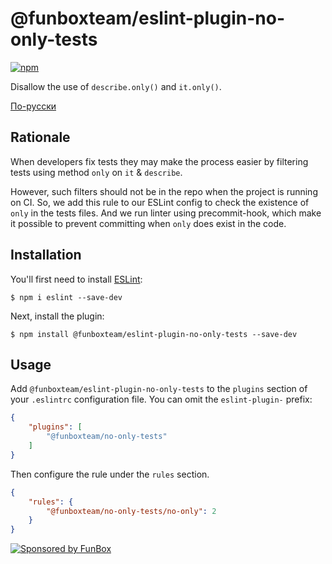 # @funboxteam/eslint-plugin-no-only-tests

[![npm](https://img.shields.io/npm/v/@funboxteam/eslint-plugin-no-only-tests.svg)](https://www.npmjs.com/package/@funboxteam/eslint-plugin-no-only-tests)

Disallow the use of `describe.only()` and `it.only()`.

[По-русски](./README.ru.md)

## Rationale

When developers fix tests they may make the process easier by filtering tests using method `only` on `it` & `describe`.

However, such filters should not be in the repo when the project is running on CI. So, we add this rule to our ESLint config 
to check the existence of `only` in the tests files. And we run linter using precommit-hook, 
which make it possible to prevent committing when `only` does exist in the code.  

## Installation

You'll first need to install [ESLint](http://eslint.org):

```
$ npm i eslint --save-dev
```

Next, install the plugin:

```
$ npm install @funboxteam/eslint-plugin-no-only-tests --save-dev
```

## Usage

Add `@funboxteam/eslint-plugin-no-only-tests` to the `plugins` section of your `.eslintrc` configuration file. 
You can omit the `eslint-plugin-` prefix:

```json
{
    "plugins": [
        "@funboxteam/no-only-tests"
    ]
}
```


Then configure the rule under the `rules` section.

```json
{
    "rules": {
        "@funboxteam/no-only-tests/no-only": 2
    }
}
```

[![Sponsored by FunBox](https://funbox.ru/badges/sponsored_by_funbox_centered.svg)](https://funbox.ru)
